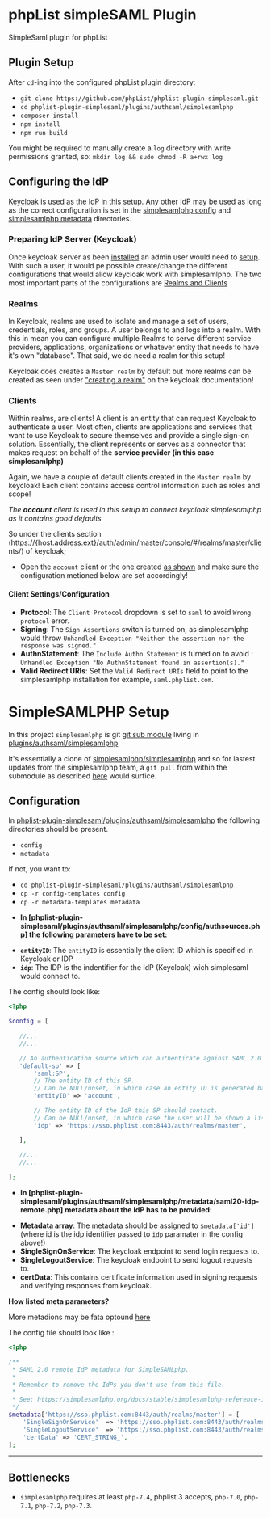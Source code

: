 # phpList simpleSAML Plugin

SimpleSaml plugin for phpList


## Plugin Setup

After `cd`-ing into the configured phpList plugin directory:

- `git clone https://github.com/phpList/phplist-plugin-simplesaml.git`
- `cd phplist-plugin-simplesaml/plugins/authsaml/simplesamlphp`
- `composer install`
- `npm install`
- `npm run build`

You might be required to manually create a `log` directory with write permissions granted, so: `mkdir log && sudo chmod -R a+rwx log`

## Configuring the IdP

[Keycloak](https://www.keycloak.org/) is used as the IdP in this setup. Any other IdP may be used as long as the correct configuration is set in the [simplesamlphp config](plugins/authsaml/simplesamlphp/config) and [simplesamlphp metadata](plugins/authsaml/simplesamlphp/metadata) directories.

### Preparing IdP Server (Keycloak)

Once keycloak server as been [installed](https://www.keycloak.org/docs/latest/server_installation/) an admin user would need to [setup](https://www.keycloak.org/docs/latest/server_admin/#creating-first-admin_server_administration_guide). With such a user, it would pe possible create/change the different configurations that would allow keycloak work with simplesamlphp. The two most important parts of the configurations are [Realms and Clients](https://www.keycloak.org/docs/latest/server_admin/#core-concepts-and-terms)

### Realms

In Keycloak, realms are used to isolate and manage a set of users, credentials, roles, and groups. A user belongs to and logs into a realm. With this in mean you can configure multiple Realms to serve different service providers, applications, organizations or whatever entity that needs to have it's own "database". That said, we do need a realm for this setup!

Keycloak does creates  a `Master realm` by default but more realms can be created as seen under ["creating a realm"](https://www.keycloak.org/docs/latest/server_admin/#proc-creating-a-realm_server_administration_guide) on the keycloak documentation!

### Clients

Within realms, are clients! A client is an entity that can request Keycloak to authenticate a user. Most often, clients are applications and services that want to use Keycloak to secure themselves and provide a single sign-on solution. Essentially, the client represents or serves as a connector that makes request on behalf of the **service provider (in this case simplesamlphp)**

Again, we have a couple of default clients created in the `Master realm` by keycloak! Each client contains access control information such as roles and scope!

*The **account** client is used in this setup to connect keycloak simplesamlphp as it contains good defaults*

So under the clients section (https://{host.address.ext}/auth/admin/master/console/#/realms/master/clients/) of keycloak;

- Open the `account` client or the one created [as shown](https://www.keycloak.org/docs/latest/server_admin/#_client-saml-configuration) and make sure the configuration metioned below are set accordingly!

#### Client Settings/Configuration

- **Protocol**: The `Client Protocol` dropdown is set to `saml` to avoid `Wrong protocol` error. 
- **Signing**: The `Sign Assertions` switch is turned on, as simplesamlphp would throw `Unhandled Exception "Neither the assertion nor the response was signed."`
- **AuthnStatement**: The `Include Authn Statement` is turned on to avoid : `Unhandled Exception "No AuthnStatement found in assertion(s)."`
- **Valid Redirect URIs**: Set the `Valid Redirect URIs` field to point to the simplesamlphp installation for example, `saml.phplist.com`.


# SimpleSAMLPHP Setup

In this project `simplesamlphp` is git  [git sub module](https://git-scm.com/book/en/v2/Git-Tools-Submodules) living in [plugins/authsaml/simplesamlphp](plugins/authsaml/simplesamlphp)

It's essentially a clone of [simplesamlphp/simplesamlphp](https://github.com/simplesamlphp/simplesamlphp) and so for lastest updates from the simplesamlphp team, a `git pull` from within the submodule as described [here](https://simplesamlphp.org/docs/stable/simplesamlphp-install-repo) would surfice.

## Configuration

In [phplist-plugin-simplesaml/plugins/authsaml/simplesamlphp](phplist-plugin-simplesaml/plugins/authsaml/simplesamlphp) the following directories should be present.
 - `config`
 - `metadata`

 If not, you want to:
 -  `cd phplist-plugin-simplesaml/plugins/authsaml/simplesamlphp`
 -  `cp -r config-templates config`
 -  `cp -r metadata-templates metadata` 

 * **In [phplist-plugin-simplesaml/plugins/authsaml/simplesamlphp/config/authsources.php] the following parameters have to be set:**

 - **`entityID`**: The `entityID` is essentially the client ID which is specified in Keycloak or IDP
 - **`idp`**: The IDP is the indentifier for the IdP (Keycloak) wich simplesaml would connect to.

 The config should look like:

 ```php
 <?php

$config = [
    
    //...
    //...

    // An authentication source which can authenticate against SAML 2.0 IdPs.
    'default-sp' => [
        'saml:SP',
        // The entity ID of this SP.
        // Can be NULL/unset, in which case an entity ID is generated based on the metadata URL.
        'entityID' => 'account',

        // The entity ID of the IdP this SP should contact.
        // Can be NULL/unset, in which case the user will be shown a list of available IdPsnt.
        'idp' => 'https://sso.phplist.com:8443/auth/realms/master',

    ],
      
    //...
    //...

];
 ```


 *  **In [phplist-plugin-simplesaml/plugins/authsaml/simplesamlphp/metadata/saml20-idp-remote.php] metadata about the IdP has to be provided:**

- **Metadata array**: The metadata should be assigned to `$metadata['id']` (where id is the idp identifier passed to `idp` paramater in the config above!)
- **SingleSignOnService**: The keycloak endpoint to send login requests to.
- **SingleLogoutService**: The keycloak endpoint to send logout requests to.
- **certData**: This contains certificate information used in signing requests and verifying responses from keycloak.

**How listed meta parameters?**


More metadions may be fata optound [here]()

The config file should look like :

```php
<?php

/**
 * SAML 2.0 remote IdP metadata for SimpleSAMLphp.
 *
 * Remember to remove the IdPs you don't use from this file.
 *
 * See: https://simplesamlphp.org/docs/stable/simplesamlphp-reference-idp-remote
 */
$metadata['https://sso.phplist.com:8443/auth/realms/master'] = [
    'SingleSignOnService'  => 'https://sso.phplist.com:8443/auth/realms/master/protocol/saml',
    'SingleLogoutService'  => 'https://sso.phplist.com:8443/auth/realms/master/protocol/saml',
    'certData' => 'CERT_STRING_',
];
```

---

## Bottlenecks

- `simplesamlphp` requires at least `php-7.4`, phplist 3 accepts, `php-7.0`, `php-7.1`, `php-7.2`, `php-7.3`.

